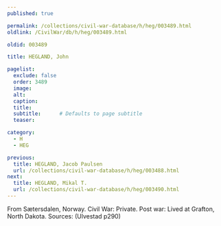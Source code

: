 ```yaml
---
published: true

permalink: /collections/civil-war-database/h/heg/003489.html
oldlink: /CivilWar/db/h/heg/003489.html

oldid: 003489

title: HEGLAND, John

pagelist:
  exclude: false
  order: 3489
  image: 
  alt:
  caption:
  title:
  subtitle:      # Defaults to page subtitle
  teaser:

category: 
  - H 
  - HEG

previous:
  title: HEGLAND, Jacob Paulsen
  url: /collections/civil-war-database/h/heg/003488.html  
next:
  title: HEGLAND, Mikal T.
  url: /collections/civil-war-database/h/heg/003490.html   
---
```

From S&aelig;tersdalen, Norway. Civil War: Private. Post war: Lived at Grafton, North Dakota. Sources: (Ulvestad p290)